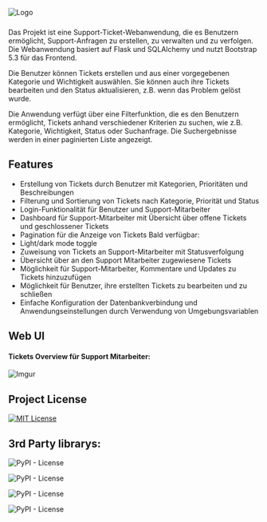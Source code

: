 
![Logo](https://i.imgur.com/AgGGdHb.png)


###

Das Projekt ist eine Support-Ticket-Webanwendung, die es Benutzern ermöglicht, Support-Anfragen zu erstellen, zu verwalten und zu verfolgen. Die Webanwendung basiert auf Flask und SQLAlchemy und nutzt Bootstrap 5.3 für das Frontend.

Die Benutzer können Tickets erstellen und aus einer vorgegebenen Kategorie und Wichtigkeit auswählen. Sie können auch ihre Tickets bearbeiten und den Status aktualisieren, z.B. wenn das Problem gelöst wurde.

Die Anwendung verfügt über eine Filterfunktion, die es den Benutzern ermöglicht, Tickets anhand verschiedener Kriterien zu suchen, wie z.B. Kategorie, Wichtigkeit, Status oder Suchanfrage. Die Suchergebnisse werden in einer paginierten Liste angezeigt.




## Features

- Erstellung von Tickets durch Benutzer mit Kategorien, Prioritäten und Beschreibungen
- Filterung und Sortierung von Tickets nach Kategorie, Priorität und Status
- Login-Funktionalität für Benutzer und Support-Mitarbeiter
- Dashboard für Support-Mitarbeiter mit Übersicht über offene Tickets und geschlossener Tickets
- Pagination für die Anzeige von Tickets
Bald verfügbar:
- Light/dark mode toggle
- Zuweisung von Tickets an Support-Mitarbeiter mit Statusverfolgung
- Übersicht über an den Support Mitarbeiter zugewiesene Tickets
- Möglichkeit für Support-Mitarbeiter, Kommentare und Updates zu Tickets hinzuzufügen
- Möglichkeit für Benutzer, ihre erstellten Tickets zu bearbeiten und zu schließen
- Einfache Konfiguration der Datenbankverbindung und Anwendungseinstellungen durch Verwendung von Umgebungsvariablen

## Web UI
#### Tickets Overview für Support Mitarbeiter:
![Imgur](https://i.imgur.com/KgxH0qG.png)

## Project License

[![MIT License](https://img.shields.io/badge/License-MIT-green.svg)](https://choosealicense.com/licenses/mit/)

## 3rd Party librarys:

![PyPI - License](https://img.shields.io/pypi/l/Flask?label=Flask)

![PyPI - License](https://img.shields.io/pypi/l/Flask-Login?label=Flask-Login)

![PyPI - License](https://img.shields.io/pypi/l/Flask-SQLAlchemy?label=Flask-SQLAlchemy)

![PyPI - License](https://img.shields.io/pypi/l/SQLAlchemy?label=SQLAlchemy)
